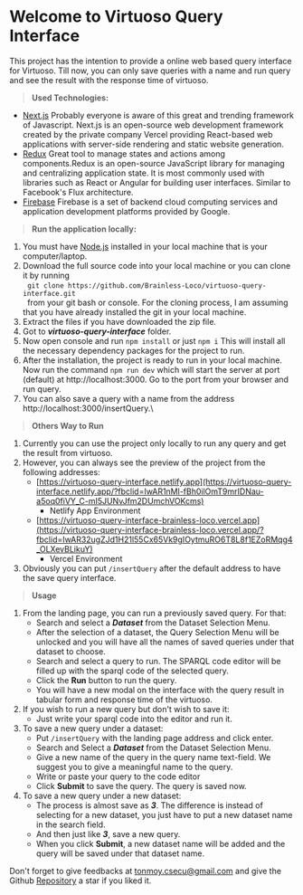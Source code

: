 # Welcome to Virtuoso Query Interface
This project has the intention to provide a online web based query interface for Virtuoso. Till now, you can only save queries with a name and run query and see the result with the response time of virtuoso.

> **Used Technologies:**
-  [Next.js](https://nextjs.org/) 
Probably everyone is aware of this great and trending framework of Javascript. Next.js is an open-source web development framework created by the private company Vercel providing React-based web applications with server-side rendering and static website generation.
- [Redux](https://redux.js.org/)
Great tool to manage states and actions among components.Redux is an open-source JavaScript library for managing and centralizing application state. It is most commonly used with libraries such as React or Angular for building user interfaces. Similar to Facebook's Flux architecture.
- [Firebase](https://firebase.google.com/)
Firebase is a set of backend cloud computing services and application development platforms provided by Google.

> **Run the application locally:**
1. You must have [Node.js](https://nodejs.org/en) installed in your local machine that is your computer/laptop.
2. Download the full source code into your local machine or you can clone it by running\
&nbsp;
`git clone https://github.com/Brainless-Loco/virtuoso-query-interface.git`\
&nbsp;
from your git bash or console. For the cloning process, I am assuming that you have already installed the git in your local machine.
3. Extract the files if you have downloaded the zip file.
4. Got to ***virtuoso-query-interface*** folder.
5. Now open console and run
		`npm install`
		or just
		`npm i`
		This will install all the necessary dependency packages for the project to run.
6. After the installation, the project is ready to run in your local machine. Now run the command
`npm run dev`
which will start the server at port (default) at http://localhost:3000. Go to the port from your browser and run query.
7. You can also save a query with a name from the address http://localhost:3000/insertQuery.\ 
&nbsp;

> **Others Way to Run**

1. Currently you can use the project  only locally to run  any query and get the result from virtuoso.
2. However, you can always see the preview of the project from the following addresses:
	* [https://virtuoso-query-interface.netlify.app](https://virtuoso-query-interface.netlify.app/?fbclid=IwAR1nMl-fBh0ilOmT9mrIDNau-a5oq0fiVY_C-mI5JUNvJfm2DUmchVOKcms) 
		* Netlify App Environment
	* [https://virtuoso-query-interface-brainless-loco.vercel.app](https://virtuoso-query-interface-brainless-loco.vercel.app/?fbclid=IwAR32ugZJd1H21l55Cx65Vk9gIOytmuRO6T8L8f1EZoRMqg4_OLXevBLikuY)
		* Vercel Environment
3. Obviously you can put 	`/insertQuery` after the default address to have the save query interface.

> **Usage**

1. From the landing page, you can run a previously saved query. For that:
	*  Search and select a ***Dataset*** from the Dataset Selection Menu.
	* After the selection of a dataset, the Query Selection Menu will be unlocked and you will have all the names of saved queries under that dataset to choose.
	* Search and select a query to run. The SPARQL code editor will be filled up with the sparql code of the selected query.
	* Click the **Run** button to run the query. 
	* You will have a new modal on the interface with the query result in tabular form and response time of the virtuoso.
2. If you wish to run a new query but don't wish to save it:
	* Just write your sparql code into the editor and run it.
3. To save a new query under a dataset:
	* Put  `/insertQuery` with the landing page address and click enter.
	* Search and Select a ***Dataset*** from the Dataset Selection Menu.
	* Give a new name of the query in the query name text-field. We suggest you to give a meaningful name to the query.
	* Write or paste your query to the code editor
	* Click **Submit** to save the query. The query is saved now.
4. To save a new query under a new dataset:
	* The process is almost save as ***3***. The difference is instead of selecting for a new dataset, you just have to put a new dataset name in the search field.
	* And then just like ***3***, save a new query.
	* When you click **Submit**, a new dataset name will be added and the query will be saved under that dataset name.

Don't forget to give feedbacks at tonmoy.csecu@gmail.com and give the Github [Repository](https://github.com/Brainless-Loco/virtuoso-query-interface) a star if you liked it.

